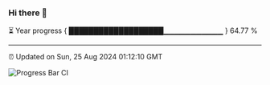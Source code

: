 ### Hi there 👋

⏳ Year progress { ███████████████████▁▁▁▁▁▁▁▁▁▁▁ } 64.77 %

---

⏰ Updated on Sun, 25 Aug 2024 01:12:10 GMT

![Progress Bar CI](https://github.com/JuvenileQ/Progress-Bar-CI/workflows/main/badge.svg)

